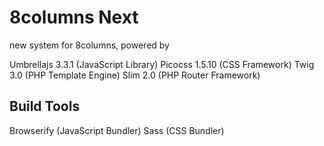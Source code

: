 # 8columns Next

new system for 8columns, powered by

Umbrellajs 3.3.1 (JavaScript Library)
Picocss 1.5.10 (CSS Framework)
Twig 3.0 (PHP Template Engine)
Slim 2.0 (PHP Router Framework)

## Build Tools

Browserify (JavaScript Bundler)
Sass (CSS Bundler)